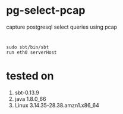 # pg-select-pcap
capture postgresql select queries using pcap

#
```
sudo sbt/bin/sbt
run eth0 serverHost
```

# tested on
1. sbt-0.13.9
1. java 1.8.0_66
1. Linux 3.14.35-28.38.amzn1.x86_64
